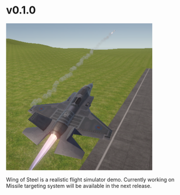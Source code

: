 # v0.1.0
![](https://github.com/rakeshkryadav/Flight-Sim/blob/main/Wind%20of%20Steel.png)

Wing of Steel is a realistic flight simulator demo.
Currently working on Missile targeting system will be available in the next release.
